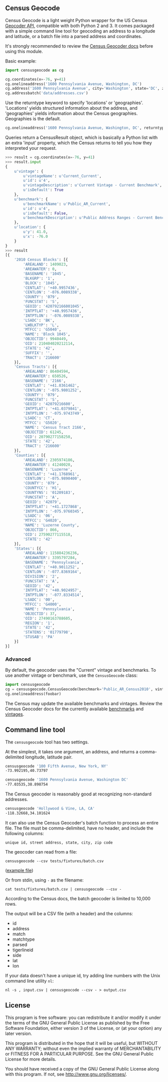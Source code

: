 Census Geocode
--------------

Census Geocode is a light weight Python wrapper for the US Census [Geocoder API](http://geocoding.geo.census.gov/geocoder/), compatible with both Python 2 and 3. It comes packaged with a simple command line tool for geocoding an address to a longitude and latitude, or a batch file into a parsed address and coordinates.

It's strongly recommended to review the [Census Geocoder docs](https://geocoding.geo.census.gov/geocoder/Geocoding_Services_API.pdf) before using this module.

Basic example:

```python
import censusgeocode as cg

cg.coordinates(x=-76, y=41)
cg.onelineaddress('1600 Pennsylvania Avenue, Washington, DC')
cg.address('1600 Pennsylvania Avenue', city='Washington', state='DC', zipcode='22052')
cg.addressbatch('data/addresses.csv')
```

Use the returntype keyword to specify 'locations' or 'geographies'. 'Locations' yields structured information about the address, and 'geographies' yields information about the Census geographies. Geographies is the default.
```python
cg.onelineaddress('1600 Pennsylvania Avenue, Washington, DC', returntype='locations')
```

Queries return a CensusResult object, which is basically a Python list with an extra 'input' property, which the Census returns to tell you how they interpreted your request.

```python
>>> result = cg.coordinates(x=-76, y=41)
>>> result.input
{
    u'vintage': {
        u'vintageName': u'Current_Current',
        u'id': u'4',
        u'vintageDescription': u'Current Vintage - Current Benchmark',
        u'isDefault': True
    },
    u'benchmark': {
        u'benchmarkName': u'Public_AR_Current',
        u'id': u'4',
        u'isDefault': False,
        u'benchmarkDescription': u'Public Address Ranges - Current Benchmark'
    },
    u'location': {
        u'y': 41.0,
        u'x': -76.0
    }
}
>>> result
[{
    '2010 Census Blocks': [{
        'AREALAND': 1409023,
        'AREAWATER': 0,
        'BASENAME': '1045',
        'BLKGRP': '1',
        'BLOCK': '1045',
        'CENTLAT': '+40.9957436',
        'CENTLON': '-076.0089338',
        'COUNTY': '079',
        'FUNCSTAT': 'S',
        'GEOID': '420792166001045',
        'INTPTLAT': '+40.9957436',
        'INTPTLON': '-076.0089338',
        'LSADC': 'BK',
        'LWBLKTYP': 'L',
        'MTFCC': 'G5040',
        'NAME': 'Block 1045',
        'OBJECTID': 9940449,
        'OID': 210404020212114,
        'STATE': '42',
        'SUFFIX': '',
        'TRACT': '216600'
    }],
    'Census Tracts': [{
        'AREALAND': 86404594,
        'AREAWATER': 650526,
        'BASENAME': '2166',
        'CENTLAT': '+41.0361462',
        'CENTLON': '-075.9801252',
        'COUNTY': '079',
        'FUNCSTAT': 'S',
        'GEOID': '42079216600',
        'INTPTLAT': '+41.0379841',
        'INTPTLON': '-075.9743749',
        'LSADC': 'CT',
        'MTFCC': 'G5020',
        'NAME': 'Census Tract 2166',
        'OBJECTID': 61245,
        'OID': 20790277158250,
        'STATE': '42',
        'TRACT': '216600'
    }],
    'Counties': [{
        'AREALAND': 2305974186,
        'AREAWATER': 41240020,
        'BASENAME': 'Luzerne',
        'CENTLAT': '+41.1768961',
        'CENTLON': '-075.9890400',
        'COUNTY': '079',
        'COUNTYCC': 'H1',
        'COUNTYNS': '01209183',
        'FUNCSTAT': 'A',
        'GEOID': '42079',
        'INTPTLAT': '+41.1727868',
        'INTPTLON': '-075.9760345',
        'LSADC': '06',
        'MTFCC': 'G4020',
        'NAME': 'Luzerne County',
        'OBJECTID': 866,
        'OID': 27590277115518,
        'STATE': '42'
    }],
    'States': [{
        'AREALAND': 115884236236,
        'AREAWATER': 3395797284,
        'BASENAME': 'Pennsylvania',
        'CENTLAT': '+40.9011252',
        'CENTLON': '-077.8369164',
        'DIVISION': '2',
        'FUNCSTAT': 'A',
        'GEOID': '42',
        'INTPTLAT': '+40.9024957',
        'INTPTLON': '-077.8334514',
        'LSADC': '00',
        'MTFCC': 'G4000',
        'NAME': 'Pennsylvania',
        'OBJECTID': 37,
        'OID': 27490163788605,
        'REGION': '1',
        'STATE': '42',
        'STATENS': '01779798',
        'STUSAB': 'PA'
    }]
}]
```

### Advanced

By default, the geocoder uses the "Current" vintage and benchmarks. To use another vintage or benchmark, use the `CensusGeocode` class:
````python
import censusgeocode
cg = censusgeocode.CensusGeocode(benchmark='Public_AR_Census2010', vintage='Census2010_Census2010')
cg.onelineaddress(foobar)
````

The Census may update the available benchmarks and vintages. Review the Census Geocoder docs for the currently available [benchmarks](https://geocoding.geo.census.gov/geocoder/benchmarks) and [vintages](https://geocoding.geo.census.gov/geocoder/vintages?form).

## Command line tool

The `censusgeocode` tool has two settings.

At the simplest, it takes one argument, an address, and returns a comma-delimited longitude, latitude pair.
````bash
censusgeocode '100 Fifth Avenue, New York, NY'
-73.992195,40.73797

censusgeocode '1600 Pennsylvania Avenue, Washington DC'
-77.03535,38.898754
````

The Census geocoder is reasonably good at recognizing non-standard addresses.
````bash
censusgeocode 'Hollywood & Vine, LA, CA'
-118.32668,34.101624
````

It can also use the Census Geocoder's batch function to process an entire file. The file must be comma-delimited, have no header, and include the following columns:
````
unique id, street address, state, city, zip code
````

The geocoder can read from a file:
````
censusgeocode --csv tests/fixtures/batch.csv
````
([example file](https://github.com/fitnr/censusgeocode/blob/master/tests/fixtures/batch.csv))

Or from stdin, using `-` as the filename:
````
cat tests/fixtures/batch.csv | censusgeocode --csv -
````

According to the Census docs, the batch geocoder is limited to 10,000 rows.

The output will be a CSV file (with a header) and the columns:
* id
* address
* match
* matchtype
* parsed
* tigerlineid
* side
* lat
* lon

If your data doesn't have a unique id, try adding line numbers with the Unix command line utility `nl`:
```
nl -s , input.csv | censusgeocode --csv - > output.csv
```

## License

This program is free software: you can redistribute it and/or modify it under the terms of the GNU General Public License as published by the Free Software Foundation, either version 3 of the License, or (at your option) any later version.

This program is distributed in the hope that it will be useful, but WITHOUT ANY WARRANTY; without even the implied warranty of MERCHANTABILITY or FITNESS FOR A PARTICULAR PURPOSE. See the GNU General Public License for more details.

You should have received a copy of the GNU General Public License along with this program.  If not, see http://www.gnu.org/licenses/.
